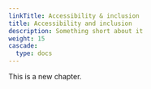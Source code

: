 ```yaml
---
linkTitle: Accessibility & inclusion
title: Accessibility and inclusion
description: Something short about it
weight: 15
cascade:
  type: docs
---
```


This is a new chapter.



